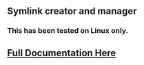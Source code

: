 ## Symlink creator and manager

### This has been tested on Linux only.

## [Full Documentation Here](https://madprops.github.io/sym/)